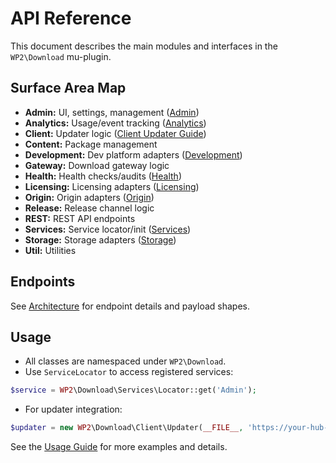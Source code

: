 
# API Reference

This document describes the main modules and interfaces in the `WP2\Download` mu-plugin.

## Surface Area Map
- **Admin:** UI, settings, management ([Admin](../src/Admin/README.md))
- **Analytics:** Usage/event tracking ([Analytics](../src/Analytics/README.md))
- **Client:** Updater logic ([Client Updater Guide](client-updater-guide.md))
- **Content:** Package management
- **Development:** Dev platform adapters ([Development](../src/Development/README.md))
- **Gateway:** Download gateway logic
- **Health:** Health checks/audits ([Health](../src/Health/README.md))
- **Licensing:** Licensing adapters ([Licensing](../src/Licensing/README.md))
- **Origin:** Origin adapters ([Origin](../src/Origin/README.md))
- **Release:** Release channel logic
- **REST:** REST API endpoints
- **Services:** Service locator/init ([Services](../src/Services/README.md))
- **Storage:** Storage adapters ([Storage](../src/Storage/README.md))
- **Util:** Utilities

## Endpoints
See [Architecture](architecture.md) for endpoint details and payload shapes.

## Usage
- All classes are namespaced under `WP2\Download`.
- Use `ServiceLocator` to access registered services:
```php
$service = WP2\Download\Services\Locator::get('Admin');
```
- For updater integration:
```php
$updater = new WP2\Download\Client\Updater(__FILE__, 'https://your-hub-url.com');
```
See the [Usage Guide](usage-guide.md) for more examples and details.
